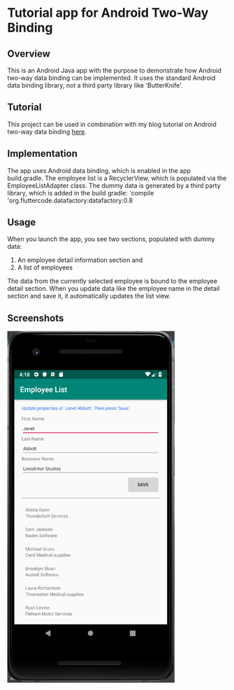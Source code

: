 # Tutorial app for Android Two-Way Binding
## Overview
This is an Android Java app with the purpose to demonstrate how Android two-way data binding can be implemented.
It uses the standard Android data binding library, not a third party library like 'ButterKnife'.

## Tutorial
This project can be used in combination with my blog tutorial on Android two-way data binding
[here](http://justmobiledev.com/android-two-way-binding-with-viewmodels/).

## Implementation
The app uses Android data binding, which is enabled in the app build.gradle.
The employee list is a RecyclerView, which is populated via the EmployeeListAdapter class.
The dummy data is generated by a third party library, which is added in the build gradle:
'compile 'org.fluttercode.datafactory:datafactory:0.8

## Usage
When you launch the app, you see two sections, populated with dummy data:
1. An employee detail information section and
2. A list of employees

The data from the currently selected employee is bound to the employee detail section.
When you update data like the employee name in the detail section and save it, it automatically updates the list view.


## Screenshots
![Phone Main Menu](screenshots/data_binding_ss_1.png?raw=true "Data Binding Screenshot")
